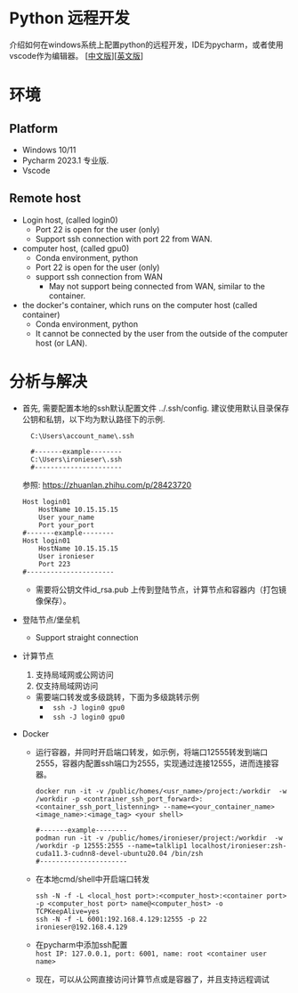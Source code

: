 # Python 远程开发
介绍如何在windows系统上配置python的远程开发，IDE为pycharm，或者使用vscode作为编辑器。
[[中文版](https://github.com/Ironieser/Python-Remote-Development/edit/main/README_chs.md)][[英文版](https://github.com/Ironieser/Python-Remote-Development/edit/main/README.md)]
# 环境
## Platform
  - Windows 10/11
  - Pycharm 2023.1 专业版.
  - Vscode
## Remote host
  - Login host, (called login0)
    - Port 22 is open for the user (only)
    - Support ssh connection with port 22 from WAN.
  - computer host, (called gpu0)
    - Conda environment, python
    - Port 22 is open for the user (only)
    - support ssh connection from WAN
      - May not support being connected from WAN, similar to the container.
  - the docker's container, which runs on the computer host (called container)
    - Conda environment, python   
    - It cannot be connected by the user from the outside of the computer host (or LAN).
# 分析与解决  
  - 首先, 需要配置本地的ssh默认配置文件 ../.ssh/config. 建议使用默认目录保存公钥和私钥，以下均为默认路径下的示例.  
    ```
      C:\Users\account_name\.ssh
    
      #-------example--------
      C:\Users\ironieser\.ssh
      #----------------------
    ```
    参照: https://zhuanlan.zhihu.com/p/28423720
    ```config
    Host login01
        HostName 10.15.15.15
        User your_name
        Port your_port
    #-------example--------
    Host login01
        HostName 10.15.15.15
        User ironieser
        Port 223
    #----------------------
    ```
      - 需要将公钥文件id_rsa.pub 上传到登陆节点，计算节点和容器内（打包镜像保存）。
  - 登陆节点/堡垒机
    - Support straight connection
  - 计算节点
    1. 支持局域网或公网访问
    2. 仅支持局域网访问
      - 需要端口转发或多级跳转，下面为多级跳转示例   
        - ``` ssh -J login0 gpu0```
        - ``` ssh -J login0 gpu0```
       
  - Docker
    - 运行容器，并同时开启端口转发，如示例，将端口12555转发到端口2555，容器内配置ssh端口为2555，实现通过连接12555，进而连接容器。  
      ```
      docker run -it -v /public/homes/<usr_name>/project:/workdir  -w /workdir -p <contrainer_ssh_port_forward>:<container_ssh_port_listenning> --name=<your_container_name> <image_name>:<image_tag> <your shell>

      #-------example--------
      podman run -it -v /public/homes/ironieser/project:/workdir  -w /workdir -p 12555:2555 --name=talklip1 localhost/ironieser:zsh-cuda11.3-cudnn8-devel-ubuntu20.04 /bin/zsh
      #----------------------
      ```
      
    - 在本地cmd/shell中开启端口转发
      ```
      ssh -N -f -L <local_host port>:<computer_host>:<container port> -p <computer_host port> name@<computer_host> -o TCPKeepAlive=yes
      ssh -N -f -L 6001:192.168.4.129:12555 -p 22 ironieser@192.168.4.129
      ```
    - 在pycharm中添加ssh配置   
      ```host IP: 127.0.0.1, port: 6001, name: root <container user name>```  
    - 现在，可以从公网直接访问计算节点或是容器了，并且支持远程调试  
      
